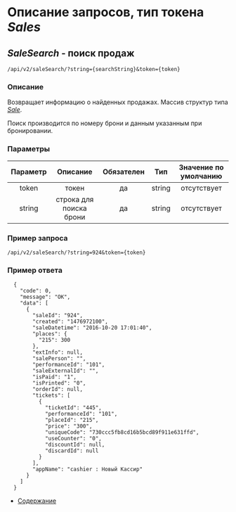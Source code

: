 Описание запросов, тип токена _Sales_
=====================================

_SaleSearch_ - поиск продаж
---------------------------
`/api/v2/saleSearch/?string={searchString}&token={token}`

### Описание
Возвращает информацию о найденных продажах.
Массив структур типа _[Sale](../replies/sale)_.

Поиск производится по номеру брони и данным указанным при бронировании.

### Параметры
|    Параметр   |         Описание        | Обязателен |   Тип  | Значение по умолчанию |
|:-------------:|:-----------------------:|:----------:|:------:|:---------------------:|
|     token     |          токен          |     да     | string |      отсутствует      |
|     string    |   строка для поиска брони   |     да    |   string  |      отсутствует      |

### Пример запроса
`/api/v2/saleSearch/?string=924&token={token}`

### Пример ответа
```
  {
    "code": 0,
    "message": "OK",
    "data": [
      {
        "saleId": "924",
        "created": "1476972100",
        "saleDatetime": "2016-10-20 17:01:40",
        "places": {
          "215": 300
        },
        "extInfo": null,
        "salePerson": "",
        "performanceId": "101",
        "saleExternalId": "",
        "isPaid": "1",
        "isPrinted": "0",
        "orderId": null,
        "tickets": [
          {
            "ticketId": "445",
            "performanceId": "101",
            "placeId": "215",
            "price": "300",
            "uniqueCode": "730ccc5fb8cd16b5bcd89f911e631ffd",
            "useCounter": "0",
            "discountId": null,
            "discardId": null
          }
        ],
        "appName": "cashier : Новый Кассир"
      }
    ]
  }   
```

* [Содержание](../index)